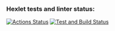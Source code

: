 ### Hexlet tests and linter status:
[![Actions Status](https://github.com/Staffelhof/devops-for-programmers-project-74/actions/workflows/hexlet-check.yml/badge.svg)](https://github.com/Staffelhof/devops-for-programmers-project-74/actions)
[![Test and Build Status](https://github.com/Staffelhof/devops-for-programmers-project-74/actions/workflows/push.yml/badge.svg)](https://github.com/Staffelhof/devops-for-programmers-project-74/actions)
